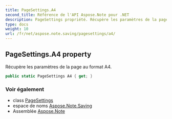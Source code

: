 ```yaml
---
title: PageSettings.A4
second_title: Référence de l'API Aspose.Note pour .NET
description: PageSettings propriété. Récupère les paramètres de la page au format A4.
type: docs
weight: 10
url: /fr/net/aspose.note.saving/pagesettings/a4/
---
```

## PageSettings.A4 property

Récupère les paramètres de la page au format A4.

```csharp
public static PageSettings A4 { get; }
```

### Voir également

* class [PageSettings](../)
* espace de noms [Aspose.Note.Saving](../../pagesettings/)
* Assemblée [Aspose.Note](../../../)


